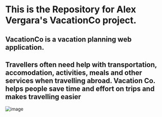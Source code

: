 # This is the Repository for Alex Vergara's VacationCo project.

## VacationCo is a vacation planning web application.

## Travellers often need help with transportation, accomodation, activities, meals and other services when travelling abroad. Vacation Co. helps people save time and effort on trips and makes travelling easier
![image](https://github.com/alexwinter443/TravelCo/assets/59127575/9ffa9e0c-feec-4d98-9ae6-ab32d8ce0ea4)
